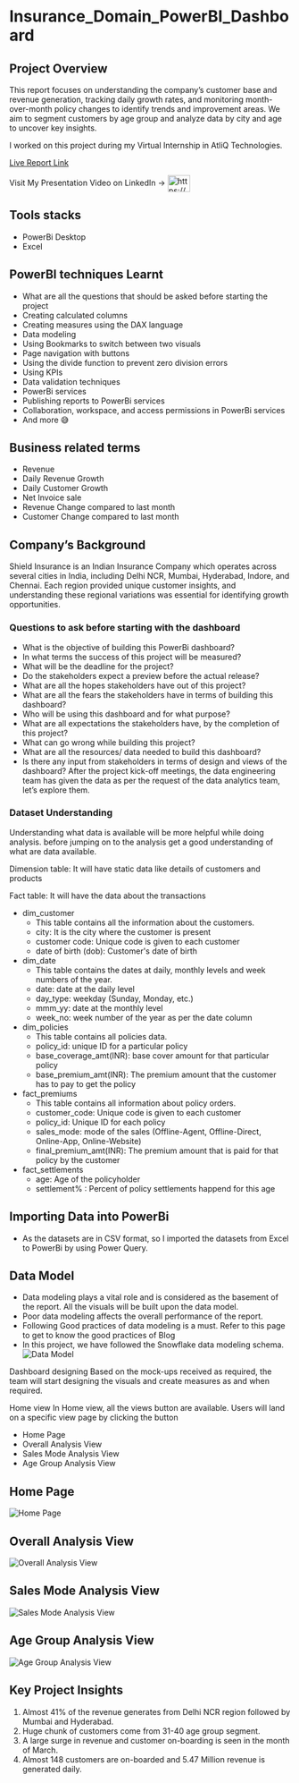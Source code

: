 # Insurance_Domain_PowerBI_Dashboard
## Project Overview
This report focuses on understanding the company’s customer base and revenue generation, tracking daily growth rates, and monitoring month-over-month policy changes to identify trends and improvement areas. We aim to segment customers by age group and analyze data by city and age to uncover key insights.

I worked on this project during my Virtual Internship in AtliQ Technologies.

[Live Report Link](https://app.powerbi.com/view?r=eyJrIjoiZmM2MTI5MDEtZDBjNy00MDYwLTk5NWMtNWIzZjdiMGQyODZjIiwidCI6ImM2ZTU0OWIzLTVmNDUtNDAzMi1hYWU5LWQ0MjQ0ZGM1YjJjNCJ9&pageName=2c73049311389a5d9268)

Visit My Presentation Video on LinkedIn -> <a href="https://www.linkedin.com/posts/atharvasutar_codebasicsvirtualinternship-activity-7258470950180900864-co5p?utm_source=share&utm_medium=member_desktop" target="blank"><img align="center" src="https://raw.githubusercontent.com/rahuldkjain/github-profile-readme-generator/master/src/images/icons/Social/linked-in-alt.svg" alt="https://www.linkedin.com/feed/update/urn:li:activity:7243549037071609858/" height="30" width="40" /></a>

## Tools stacks
* PowerBi Desktop
* Excel
## PowerBI techniques Learnt
* What are all the questions that should be asked before starting the project
* Creating calculated columns
* Creating measures using the DAX language
* Data modeling
* Using Bookmarks to switch between two visuals
* Page navigation with buttons
* Using the divide function to prevent zero division errors
* Using KPIs
* Data validation techniques
* PowerBi services
* Publishing reports to PowerBi services
* Collaboration, workspace, and access permissions in PowerBi services
* And more 😅
## Business related terms
* Revenue
* Daily Revenue Growth
* Daily Customer Growth
* Net Invoice sale
* Revenue Change compared to last month
* Customer Change compared to last month
## Company’s Background
Shield Insurance is an Indian Insurance Company which operates across several cities in India, including Delhi NCR, Mumbai, Hyderabad, Indore, and Chennai. Each region provided unique customer insights, and understanding these regional variations was essential for identifying growth opportunities.

### Questions to ask before starting with the dashboard
* What is the objective of building this PowerBi dashboard?
* In what terms the success of this project will be measured?
* What will be the deadline for the project?
* Do the stakeholders expect a preview before the actual release?
* What are all the hopes stakeholders have out of this project?
* What are all the fears the stakeholders have in terms of building this dashboard?
* Who will be using this dashboard and for what purpose?
* What are all expectations the stakeholders have, by the completion of this project?
* What can go wrong while building this project?
* What are all the resources/ data needed to build this dashboard?
* Is there any input from stakeholders in terms of design and views of the dashboard?
After the project kick-off meetings, the data engineering team has given the data as per the request of the data analytics team, let’s explore them.

### Dataset Understanding
Understanding what data is available will be more helpful while doing analysis. before jumping on to the analysis get a good understanding of what are data available.

Dimension table: It will have static data like details of customers and products

Fact table: It will have the data about the transactions

  - dim_customer
    - This table contains all the information about the customers.
    - city: It is the city where the customer is present
    - customer code: Unique code is given to each customer
    - date of birth (dob): Customer's date of birth
  - dim_date
    - This table contains the dates at daily, monthly levels and week numbers of the year.
    - date: date at the daily level
    - day_type: weekday (Sunday, Monday, etc.)
    - mmm_yy: date at the monthly level
    - week_no: week number of the year as per the date column
  - dim_policies
    - This table contains all policies data.
    - policy_id: unique ID for a particular policy
    - base_coverage_amt(INR): base cover amount for that particular policy
    - base_premium_amt(INR): The premium amount that the customer has to pay to get the policy
  - fact_premiums
    - This table contains all information about policy orders.
    - customer_code: Unique code is given to each customer
    - policy_id: Unique ID for each policy
    - sales_mode: mode of the sales (Offline-Agent, Offline-Direct, Online-App, Online-Website)
    - final_premium_amt(INR): The premium amount that is paid for that policy by the customer
  - fact_settlements
    - age: Age of the policyholder
    - settlement% : Percent of policy settlements happend for this age 
## Importing Data into PowerBi
* As the datasets are in CSV format, so I imported the datasets from Excel to PowerBi by using Power Query.
## Data Model
* Data modeling plays a vital role and is considered as the basement of the report. All the visuals will be built upon the data model.
* Poor data modeling affects the overall performance of the report.
* Following Good practices of data modeling is a must. Refer to this page to get to know the good practices of Blog
* In this project, we have followed the Snowflake data modeling schema.
![Data Model](https://github.com/user-attachments/assets/fbd3d450-bfb2-4f37-a28c-f20883666884)


Dashboard designing
Based on the mock-ups received as required, the team will start designing the visuals and create measures as and when required.

Home view
In Home view, all the views button are available. Users will land on a specific view page by clicking the button

* Home Page
* Overall Analysis View
* Sales Mode Analysis View
* Age Group Analysis View

## Home Page
![Home Page](https://github.com/user-attachments/assets/3a5ab9ac-7b98-4f1e-ab3f-57e9e5009b0e)

## Overall Analysis View
![Overall Analysis View](https://github.com/user-attachments/assets/ef2749a4-d080-4523-aa80-702c9e2fa9e5)

## Sales Mode Analysis View
![Sales Mode Analysis View](https://github.com/user-attachments/assets/66abedca-1f1a-44dd-98bf-b21b62748b30)

## Age Group Analysis View
![Age Group Analysis View](https://github.com/user-attachments/assets/b6ba5c05-f54a-4071-9c25-5bd1fb45a560)

## Key Project Insights
1. Almost 41% of the revenue generates from Delhi NCR region followed by Mumbai and Hyderabad.
2. Huge chunk of customers come from 31-40 age group segment.
3. A large surge in revenue and customer on-boarding is seen in the month of March.
4. Almost 148 customers are on-boarded and 5.47 Million revenue is generated daily. 
